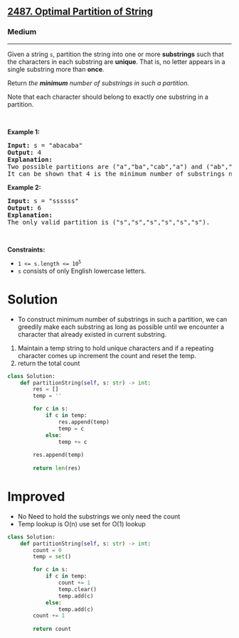<h2><a href="https://leetcode.com/problems/optimal-partition-of-string">2487. Optimal Partition of String</a></h2><h3>Medium</h3><hr><p>Given a string <code>s</code>, partition the string into one or more <strong>substrings</strong> such that the characters in each substring are <strong>unique</strong>. That is, no letter appears in a single substring more than <strong>once</strong>.</p>

<p>Return <em>the <strong>minimum</strong> number of substrings in such a partition.</em></p>

<p>Note that each character should belong to exactly one substring in a partition.</p>

<p>&nbsp;</p>
<p><strong class="example">Example 1:</strong></p>

<pre>
<strong>Input:</strong> s = &quot;abacaba&quot;
<strong>Output:</strong> 4
<strong>Explanation:</strong>
Two possible partitions are (&quot;a&quot;,&quot;ba&quot;,&quot;cab&quot;,&quot;a&quot;) and (&quot;ab&quot;,&quot;a&quot;,&quot;ca&quot;,&quot;ba&quot;).
It can be shown that 4 is the minimum number of substrings needed.
</pre>

<p><strong class="example">Example 2:</strong></p>

<pre>
<strong>Input:</strong> s = &quot;ssssss&quot;
<strong>Output:</strong> 6
<strong>Explanation:
</strong>The only valid partition is (&quot;s&quot;,&quot;s&quot;,&quot;s&quot;,&quot;s&quot;,&quot;s&quot;,&quot;s&quot;).
</pre>

<p>&nbsp;</p>
<p><strong>Constraints:</strong></p>

<ul>
	<li><code>1 &lt;= s.length &lt;= 10<sup>5</sup></code></li>
	<li><code>s</code> consists of only English lowercase letters.</li>
</ul>

# Solution 
* To construct minimum number of substrings in such a partition, we can greedily make each substring as long as possible until we encounter a character that already existed in current substring.

1. Maintain a temp string to hold unique characters and if a repeating character comes up increment the count and reset the temp. 
2. return the total count 

```python
class Solution:
    def partitionString(self, s: str) -> int:
        res = []
        temp = ''

        for c in s:
            if c in temp:
                res.append(temp)
                temp = c
            else:
                temp += c
        
        res.append(temp)
        
        return len(res)
```

# Improved 
* No Need to hold the substrings we only need the count 
* Temp lookup is O(n) use set for O(1) lookup 

```python
class Solution:
    def partitionString(self, s: str) -> int:
        count = 0
        temp = set()

        for c in s:
            if c in temp:
                count += 1
                temp.clear()
                temp.add(c)
            else:
                temp.add(c)
        count += 1
        
        return count
```

